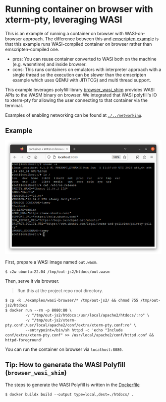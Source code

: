 # Running container on browser with xterm-pty, leveraging WASI

This is an example of running a container on browser with WASI-on-browser approach.
The difference between this and [emscripten example](../emscripten) is that this example runs WASI-compiled container on browser rather than emscripten-compiled one.

- pros: You can reuse container converted to WASI both on the machine (e.g. wasmtime) and inside browser.
- cons: This runs containers on emulators with interpreter approach with a single thread so the execution can be slower than the emscripten example which uses QEMU with JIT(TCG) and multi thread support.

This example leverages polyfill library [browser_wasi_shim](https://github.com/bjorn3/browser_wasi_shim) provides WASI APIs to the WASM binary on browser.
We integrated that WASI polyfill's IO to xterm-pty for allowing the user connecting to that container via the terminal.

Examples of enabling networking can be found at [`./../networking`](./../networking/).

## Example

![Ubuntu container on browser](../../docs/images/ubuntu-wasi-on-browser.png)

First, prepare a WASI image named `out.wasm`.

```
$ c2w ubuntu:22.04 /tmp/out-js2/htdocs/out.wasm
```

Then, serve it via browser.

> Run this at the project repo root directory.

```
$ cp -R ./examples/wasi-browser/* /tmp/out-js2/ && chmod 755 /tmp/out-js2/htdocs
$ docker run --rm -p 8080:80 \
         -v "/tmp/out-js2/htdocs:/usr/local/apache2/htdocs/:ro" \
         -v "/tmp/out-js2/xterm-pty.conf:/usr/local/apache2/conf/extra/xterm-pty.conf:ro" \
         --entrypoint=/bin/sh httpd -c 'echo "Include conf/extra/xterm-pty.conf" >> /usr/local/apache2/conf/httpd.conf && httpd-foreground'
```

You can run the container on browser via `localhost:8080`.

## Tip: How to generate the WASI Polyfill (`browser_wasi_shim`)

The steps to generate the WASI Polyfill is written in the [Dockerfile](./Dockerfile)

```console
$ docker buildx build --output type=local,dest=./htdocs/ .
```
